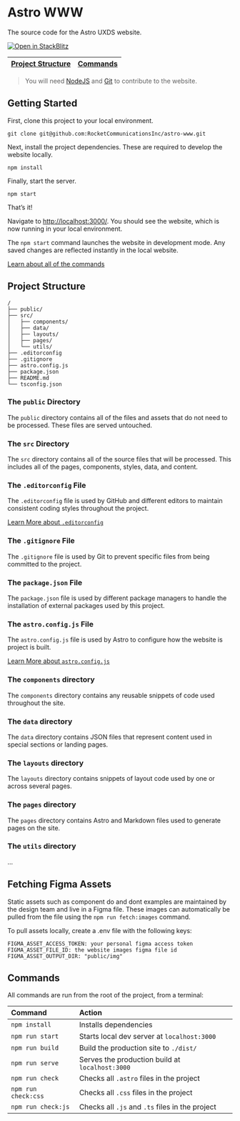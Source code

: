# Astro WWW

The source code for the Astro UXDS website.

[![Open in StackBlitz][open-img]][open-url]

| [Project Structure](#project-structure) | [Commands](#commands) |
| --- | --- |

> You will need [NodeJS](https://nodejs.org/en/) and [Git](https://docs.github.com/en/get-started/quickstart/set-up-git) to contribute to the website.

## Getting Started

First, clone this project to your local environment.

```shell
git clone git@github.com:RocketCommunicationsInc/astro-www.git
```

Next, install the project dependencies. These are required to develop the website locally.

```shell
npm install
```

Finally, start the server.

```shell
npm start
```

That’s it!

Navigate to <http://localhost:3000/>. You should see the website, which is now running in your local environment.

The `npm start` command launches the website in development mode. Any saved changes are reflected instantly in the local website.

[Learn about all of the commands](#commands)

## Project Structure

```
/
├── public/
├── src/
│   ├── components/
│   ├── data/
│   ├── layouts/
│   ├── pages/
│   └── utils/
├── .editorconfig
├── .gitignore
├── astro.config.js
├── package.json
├── README.md
└── tsconfig.json
```

### The `public` Directory

The `public` directory contains all of the files and assets that do not need to be processed. These files are served untouched.

### The `src` Directory

The `src` directory contains all of the source files that will be processed. This includes all of the pages, components, styles, data, and content.

### The `.editorconfig` File

The `.editorconfig` file is used by GitHub and different editors to maintain consistent coding styles throughout the project.

[Learn More about `.editorconfig`](https://editorconfig.org)

### The `.gitignore` File

The `.gitignore` file is used by Git to prevent specific files from being committed to the project.

### The `package.json` File

The `package.json` file is used by different package managers to handle the installation of external packages used by this project.

### The `astro.config.js` File

The `astro.config.js` file is used by Astro to configure how the website is project is built.

[Learn More about `astro.config.js`](https://docs.astro.build/en/guides/configuring-astro/)

### The `components` directory

The `components` directory contains any reusable snippets of code used throughout the site.

### The `data` directory

The `data` directory contains JSON files that represent content used in special sections or landing pages.

### The `layouts` directory

The `layouts` directory contains snippets of layout code used by one or across several pages.

### The `pages` directory

The `pages` directory contains Astro and Markdown files used to generate pages on the site.

### The `utils` directory

...

## Fetching Figma Assets

Static assets such as component do and dont examples are maintained by the design team and live in a Figma file. These images can automatically be pulled from the file using the `npm run fetch:images` command.

To pull assets locally, create a .env file with the following keys:

```
FIGMA_ASSET_ACCESS_TOKEN: your personal figma access token
FIGMA_ASSET_FILE_ID: the website images figma file id
FIGMA_ASSET_OUTPUT_DIR: "public/img"
```

## Commands

All commands are run from the root of the project, from a terminal:

| Command             | Action                                          |
|:--------------------|:------------------------------------------------|
| `npm install`       | Installs dependencies                           |
| `npm run start`     | Starts local dev server at `localhost:3000`     |
| `npm run build`     | Build the production site to `./dist/`          |
| `npm run serve`     | Serves the production build at `localhost:3000` |
| `npm run check`     | Checks all `.astro` files in the project        |
| `npm run check:css` | Checks all `.css` files in the project          |
| `npm run check:js`  | Checks all `.js` and `.ts` files in the project |

[open-img]: https://developer.stackblitz.com/img/open_in_stackblitz.svg
[open-url]: https://stackblitz.com/github/RocketCommunicationsInc/astro-www
